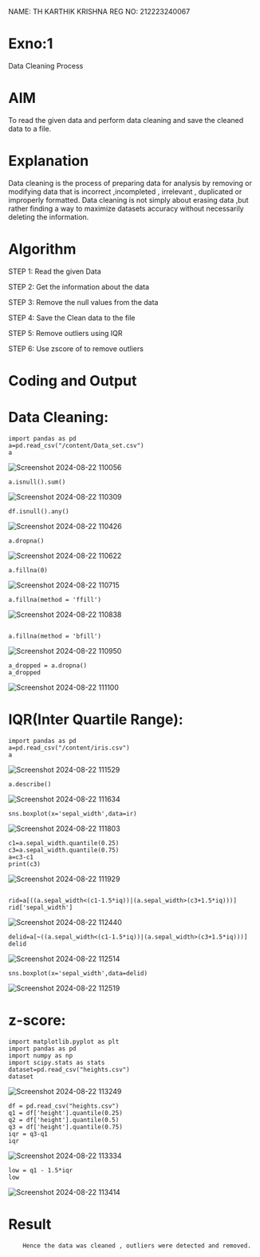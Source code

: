 NAME: TH KARTHIK KRISHNA
REG NO: 212223240067
# Exno:1
Data Cleaning Process

# AIM
To read the given data and perform data cleaning and save the cleaned data to a file.

# Explanation
Data cleaning is the process of preparing data for analysis by removing or modifying data that is incorrect ,incompleted , irrelevant , duplicated or improperly formatted. Data cleaning is not simply about erasing data ,but rather finding a way to maximize datasets accuracy without necessarily deleting the information.

# Algorithm
STEP 1: Read the given Data

STEP 2: Get the information about the data

STEP 3: Remove the null values from the data

STEP 4: Save the Clean data to the file

STEP 5: Remove outliers using IQR

STEP 6: Use zscore of to remove outliers

# Coding and Output

# Data Cleaning:
```
import pandas as pd
a=pd.read_csv("/content/Data_set.csv")
a
```
![Screenshot 2024-08-22 110056](https://github.com/user-attachments/assets/04e33d88-1efd-4c34-9f87-4988f53f09f1)

```
a.isnull().sum()
```
![Screenshot 2024-08-22 110309](https://github.com/user-attachments/assets/a265b44a-9cbe-4714-af88-f11cad26345e)

```
df.isnull().any()

```

![Screenshot 2024-08-22 110426](https://github.com/user-attachments/assets/e576f45e-52c3-4bb6-8efb-aea7ddfe5fe6)

```
a.dropna()
```
![Screenshot 2024-08-22 110622](https://github.com/user-attachments/assets/98ded597-3e15-4e7f-a79f-eadb3729f460)

```
a.fillna(0)
```
![Screenshot 2024-08-22 110715](https://github.com/user-attachments/assets/43b7daca-cbbc-4aa3-8324-1cb7e56d9cdc)

```
a.fillna(method = 'ffill')
```
![Screenshot 2024-08-22 110838](https://github.com/user-attachments/assets/29e39955-ece9-4744-aa48-3aa4e05a3542)

```

a.fillna(method = 'bfill')
```
![Screenshot 2024-08-22 110950](https://github.com/user-attachments/assets/7ae129a8-4f90-45ec-96e6-5be06ad496ce)


```
a_dropped = a.dropna()
a_dropped
```

![Screenshot 2024-08-22 111100](https://github.com/user-attachments/assets/5feaad4a-0a83-4d38-91d8-58a85d9fc80e)

# IQR(Inter Quartile Range):
```
import pandas as pd
a=pd.read_csv("/content/iris.csv")
a
```
![Screenshot 2024-08-22 111529](https://github.com/user-attachments/assets/186915bf-0955-4f15-b4a3-9fc9fa60fea1)


```
a.describe()
```
![Screenshot 2024-08-22 111634](https://github.com/user-attachments/assets/80247d49-0509-4f00-a598-6c89109be920)


```
sns.boxplot(x='sepal_width',data=ir)
```
![Screenshot 2024-08-22 111803](https://github.com/user-attachments/assets/2b4cfd71-326c-4f19-a911-f1d3cd5bf892)

```
c1=a.sepal_width.quantile(0.25)
c3=a.sepal_width.quantile(0.75)
a=c3-c1
print(c3)
```
![Screenshot 2024-08-22 111929](https://github.com/user-attachments/assets/b910ae98-c778-48a9-9c29-15ac92984a9c)

```

rid=a[((a.sepal_width<(c1-1.5*iq))|(a.sepal_width>(c3+1.5*iq)))]
rid['sepal_width']
```

![Screenshot 2024-08-22 112440](https://github.com/user-attachments/assets/5630ea44-e0a6-4f4d-bfa4-eb70c3221927)

```
delid=a[~((a.sepal_width<(c1-1.5*iq))|(a.sepal_width>(c3+1.5*iq)))]
delid

```

![Screenshot 2024-08-22 112514](https://github.com/user-attachments/assets/cb336669-f8c0-4726-a9a9-fb12ef8e7e7a)


```
sns.boxplot(x='sepal_width',data=delid)
```

![Screenshot 2024-08-22 112519](https://github.com/user-attachments/assets/f2c7526d-6d34-4d76-a698-e727ec9309c9)

# z-score:


```
import matplotlib.pyplot as plt
import pandas as pd
import numpy as np
import scipy.stats as stats
dataset=pd.read_csv("heights.csv")
dataset
```
![Screenshot 2024-08-22 113249](https://github.com/user-attachments/assets/e0741663-b725-4ed8-9551-1c5103198e51)

```
df = pd.read_csv("heights.csv")
q1 = df['height'].quantile(0.25)
q2 = df['height'].quantile(0.5)
q3 = df['height'].quantile(0.75)
iqr = q3-q1
iqr
```
![Screenshot 2024-08-22 113334](https://github.com/user-attachments/assets/550b7b66-873b-455f-a22f-3451174067e5)

```
low = q1 - 1.5*iqr
low
```
![Screenshot 2024-08-22 113414](https://github.com/user-attachments/assets/9cf441dd-00c2-4cb1-bf75-dcd8f206f296)


# Result
        Hence the data was cleaned , outliers were detected and removed.
